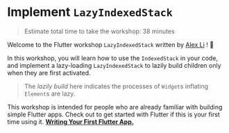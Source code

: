 # Implement `LazyIndexedStack`

> Estimate total time to take the workshop: 38 minutes

Welcome to the Flutter workshop `LazyIndexedStack`
written by [Alex Li](https://github.com/AlexV525) ! 💙

In this workshop, you will learn how to use the `IndexedStack` in your code,
and implement a lazy-loading `LazyIndexedStack` to lazily build children
only when they are first activated.

> The _lazily build_ here indicates the processes of `Widget`s inflating `Element`s are lazy.

This workshop is intended for people who are already
familiar with building simple Flutter apps.
Check out to get started with Flutter if this is your first time using it.
**[Writing Your First Flutter App.](https://flutter.dev/docs/get-started/codelab)**
